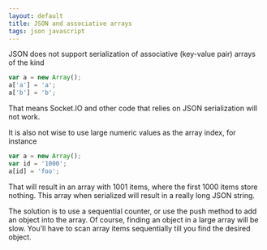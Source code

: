 ```yaml
---
layout: default
title: JSON and associative arrays
tags: json javascript
---
```


JSON does not support serialization of associative (key-value pair) arrays of the kind

```javascript
var a = new Array();
a['a'] = 'a';
a['b'] = 'b';
```

That means Socket.IO and other code that relies on JSON serialization will not work.

It is also not wise to use large numeric values as the array index, for instance

```javascript
var a = new Array();
var id = '1000';
a[id] = 'foo';
```

That will result in an array with 1001 items, where the first 1000 items store nothing. This array when serialized will result in a really long JSON string.

The solution is to use a sequential counter, or use the push method to add an object into the array. Of course, finding an object in a large array will be slow. You'll have to scan array items sequentially till you find the desired object.
